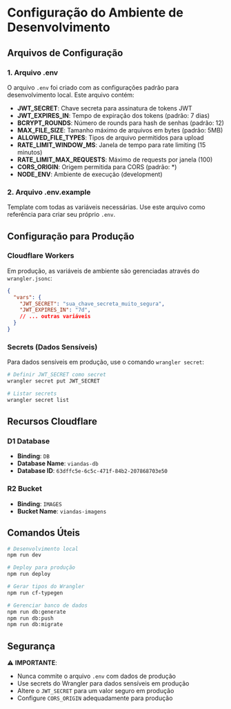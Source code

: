 # Configuração do Ambiente de Desenvolvimento

## Arquivos de Configuração

### 1. Arquivo .env

O arquivo `.env` foi criado com as configurações padrão para desenvolvimento local. Este arquivo contém:

- **JWT_SECRET**: Chave secreta para assinatura de tokens JWT
- **JWT_EXPIRES_IN**: Tempo de expiração dos tokens (padrão: 7 dias)
- **BCRYPT_ROUNDS**: Número de rounds para hash de senhas (padrão: 12)
- **MAX_FILE_SIZE**: Tamanho máximo de arquivos em bytes (padrão: 5MB)
- **ALLOWED_FILE_TYPES**: Tipos de arquivo permitidos para upload
- **RATE_LIMIT_WINDOW_MS**: Janela de tempo para rate limiting (15 minutos)
- **RATE_LIMIT_MAX_REQUESTS**: Máximo de requests por janela (100)
- **CORS_ORIGIN**: Origem permitida para CORS (padrão: *)
- **NODE_ENV**: Ambiente de execução (development)

### 2. Arquivo .env.example

Template com todas as variáveis necessárias. Use este arquivo como referência para criar seu próprio `.env`.

## Configuração para Produção

### Cloudflare Workers

Em produção, as variáveis de ambiente são gerenciadas através do `wrangler.jsonc`:

```json
{
  "vars": {
    "JWT_SECRET": "sua_chave_secreta_muito_segura",
    "JWT_EXPIRES_IN": "7d",
    // ... outras variáveis
  }
}
```

### Secrets (Dados Sensíveis)

Para dados sensíveis em produção, use o comando `wrangler secret`:

```bash
# Definir JWT_SECRET como secret
wrangler secret put JWT_SECRET

# Listar secrets
wrangler secret list
```

## Recursos Cloudflare

### D1 Database
- **Binding**: `DB`
- **Database Name**: `viandas-db`
- **Database ID**: `63dffc5e-6c5c-471f-84b2-207868703e50`

### R2 Bucket
- **Binding**: `IMAGES`
- **Bucket Name**: `viandas-imagens`

## Comandos Úteis

```bash
# Desenvolvimento local
npm run dev

# Deploy para produção
npm run deploy

# Gerar tipos do Wrangler
npm run cf-typegen

# Gerenciar banco de dados
npm run db:generate
npm run db:push
npm run db:migrate
```

## Segurança

⚠️ **IMPORTANTE**: 
- Nunca commite o arquivo `.env` com dados de produção
- Use secrets do Wrangler para dados sensíveis em produção
- Altere o `JWT_SECRET` para um valor seguro em produção
- Configure `CORS_ORIGIN` adequadamente para produção